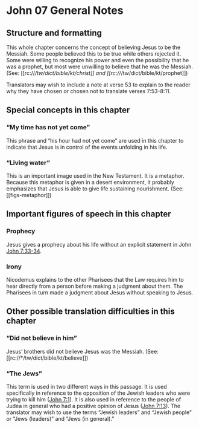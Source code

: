 # John 07 General Notes
## Structure and formatting

This whole chapter concerns the concept of believing Jesus to be the Messiah. Some people believed this to be true while others rejected it. Some were willing to recognize his power and even the possibility that he was a prophet, but most were unwilling to believe that he was the Messiah. (See: [[rc://*/tw/dict/bible/kt/christ]] and [[rc://*/tw/dict/bible/kt/prophet]])

Translators may wish to include a note at verse 53 to explain to the reader why they have chosen or chosen not to translate verses 7:53-8:11.

## Special concepts in this chapter

### “My time has not yet come”
This phrase and “his hour had not yet come” are used in this chapter to indicate that Jesus is in control of the events unfolding in his life.

### “Living water”
This is an important image used in the New Testament. It is a metaphor. Because this metaphor is given in a desert environment, it probably emphasizes that Jesus is able to give life sustaining nourishment. (See: [[figs-metaphor]])

## Important figures of speech in this chapter

### Prophecy
Jesus gives a prophecy about his life without an explicit statement in John [John 7:33-34](./33.md).

### Irony
Nicodemus explains to the other Pharisees that the Law requires him to hear directly from a person before making a judgment about them. The Pharisees in turn made a judgment about Jesus without speaking to Jesus.

## Other possible translation difficulties in this chapter

### “Did not believe in him”
Jesus’ brothers did not believe Jesus was the Messiah. (See: [[rc://*/tw/dict/bible/kt/believe]])

### “The Jews”
This term is used in two different ways in this passage. It is used specifically in reference to the opposition of the Jewish leaders who were trying to kill him ([John 7:1](../../jhn/07/01.md)). It is also used in reference to the people of Judea in general who had a positive opinion of Jesus ([John 7:13](../../jhn/07/13.md)). The translator may wish to use the terms “Jewish leaders” and “Jewish people” or “Jews (leaders)” and “Jews (in general).”